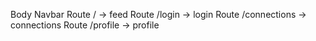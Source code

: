 Body
    Navbar
    Route / ->    feed
    Route /login   -> login 
    Route /connections   -> connections 
    Route /profile -> profile